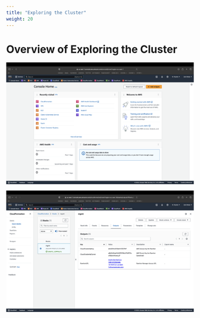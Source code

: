 ```yaml
---
title: "Exploring the Cluster"
weight: 20
---
```


# Overview of Exploring the Cluster

![aws-console-home](/static/images/content/20-aws-home.png)

![aws-console-cf-mgmt](/static/images/content/20-aws-cf-mgmt.png)